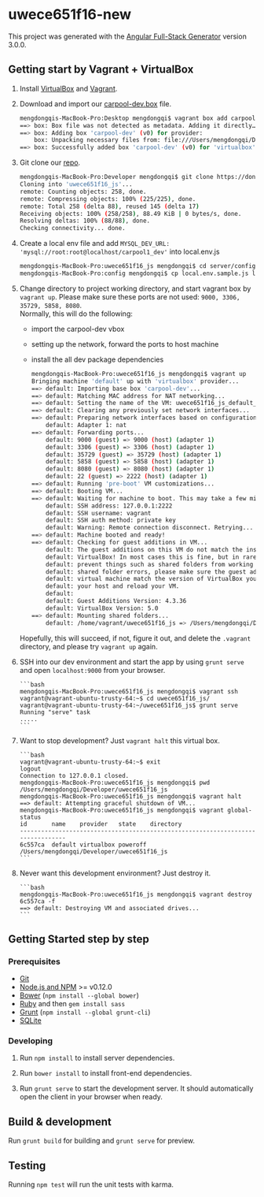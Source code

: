 # uwece651f16-new

This project was generated with the [Angular Full-Stack Generator](https://github.com/DaftMonk/generator-angular-fullstack) version 3.0.0.

## Getting start by Vagrant + VirtualBox
1. Install [VirtualBox](https://www.virtualbox.org) and [Vagrant](https://www.vagrantup.com/).

2. Download and import our [carpool-dev.box]() file. 
   
     ```bash
     mengdongqis-MacBook-Pro:Desktop mengdongqi$ vagrant box add carpool-dev carpool-dev.box -f
     ==> box: Box file was not detected as metadata. Adding it directly…
     ==> box: Adding box 'carpool-dev' (v0) for provider: 
         box: Unpacking necessary files from: file:///Users/mengdongqi/Desktop/carpool-dev.box
     ==> box: Successfully added box 'carpool-dev' (v0) for 'virtualbox'!
     ```

3. Git clone our [repo](https://bitbucket.org/uwece651f16/uwece651f16_js). 
   
     ```bash
     mengdongqis-MacBook-Pro:Developer mengdongqi$ git clone https://dongqi_meng@bitbucket.org/uwece651f16/uwece651f16_js.git 
     Cloning into 'uwece651f16_js'...
     remote: Counting objects: 258, done.
     remote: Compressing objects: 100% (225/225), done.
     remote: Total 258 (delta 88), reused 145 (delta 17)
     Receiving objects: 100% (258/258), 88.49 KiB | 0 bytes/s, done.
     Resolving deltas: 100% (88/88), done.
     Checking connectivity... done.
     ```

4. Create a local env file and add `MYSQL_DEV_URL: 'mysql://root:root@localhost/carpool1_dev'` into local.env.js
   
     ```bash
     mengdongqis-MacBook-Pro:uwece651f16_js mengdongqi$ cd server/config/
     mengdongqis-MacBook-Pro:config mengdongqi$ cp local.env.sample.js local.env.js  
     ```

5. Change directory to project working directory, and start vagrant box by `vagrant up`. Please make sure these ports are not used: `9000, 3306, 35729, 5858, 8080`.          
   Normally, this will do the following:
    - import the carpool-dev vbox
    - setting up the network, forward the ports to host machine  
    - install the all dev package dependencies 

       ```bash
       mengdongqis-MacBook-Pro:uwece651f16_js mengdongqi$ vagrant up 
       Bringing machine 'default' up with 'virtualbox' provider...
       ==> default: Importing base box 'carpool-dev'...
       ==> default: Matching MAC address for NAT networking...
       ==> default: Setting the name of the VM: uwece651f16_js_default_1476210577303_17584
       ==> default: Clearing any previously set network interfaces...
       ==> default: Preparing network interfaces based on configuration...
           default: Adapter 1: nat
       ==> default: Forwarding ports...
           default: 9000 (guest) => 9000 (host) (adapter 1)
           default: 3306 (guest) => 3306 (host) (adapter 1)
           default: 35729 (guest) => 35729 (host) (adapter 1)
           default: 5858 (guest) => 5858 (host) (adapter 1)
           default: 8080 (guest) => 8080 (host) (adapter 1)
           default: 22 (guest) => 2222 (host) (adapter 1)
       ==> default: Running 'pre-boot' VM customizations...
       ==> default: Booting VM...
       ==> default: Waiting for machine to boot. This may take a few minutes...
           default: SSH address: 127.0.0.1:2222
           default: SSH username: vagrant
           default: SSH auth method: private key
           default: Warning: Remote connection disconnect. Retrying...
       ==> default: Machine booted and ready!
       ==> default: Checking for guest additions in VM...
           default: The guest additions on this VM do not match the installed version of
           default: VirtualBox! In most cases this is fine, but in rare cases it can
           default: prevent things such as shared folders from working properly. If you see
           default: shared folder errors, please make sure the guest additions within the
           default: virtual machine match the version of VirtualBox you have installed on
           default: your host and reload your VM.
           default: 
           default: Guest Additions Version: 4.3.36
           default: VirtualBox Version: 5.0
       ==> default: Mounting shared folders...
           default: /home/vagrant/uwece651f16_js => /Users/mengdongqi/Developer/uwece651f16_js
       ```

    Hopefully, this will succeed, if not, figure it out, and delete the `.vagrant` directory, and please try `vagrant up` again.

6. SSH into our dev environment and start the app by using `grunt serve` and open `localhost:9000` from your browser. 

       ```bash
       mengdongqis-MacBook-Pro:uwece651f16_js mengdongqi$ vagrant ssh
       vagrant@vagrant-ubuntu-trusty-64:~$ cd uwece651f16_js/
       vagrant@vagrant-ubuntu-trusty-64:~/uwece651f16_js$ grunt serve
       Running "serve" task
       .....
       ```

7. Want to stop development? Just `vagrant halt` this virtual box. 

       ```bash
       vagrant@vagrant-ubuntu-trusty-64:~$ exit
       logout
       Connection to 127.0.0.1 closed.
       mengdongqis-MacBook-Pro:uwece651f16_js mengdongqi$ pwd
       /Users/mengdongqi/Developer/uwece651f16_js
       mengdongqis-MacBook-Pro:uwece651f16_js mengdongqi$ vagrant halt
       ==> default: Attempting graceful shutdown of VM...
       mengdongqis-MacBook-Pro:uwece651f16_js mengdongqi$ vagrant global-status
       id       name    provider   state    directory                                  
       --------------------------------------------------------------------------------
       6c557ca  default virtualbox poweroff /Users/mengdongqi/Developer/uwece651f16_js 
       ```

8. Never want this development environment? Just destroy it. 

       ```bash
       mengdongqis-MacBook-Pro:uwece651f16_js mengdongqi$ vagrant destroy 6c557ca -f 
       ==> default: Destroying VM and associated drives...
       ```

## Getting Started step by step

### Prerequisites

- [Git](https://git-scm.com/)
- [Node.js and NPM](nodejs.org) >= v0.12.0
- [Bower](bower.io) (`npm install --global bower`)
- [Ruby](https://www.ruby-lang.org) and then `gem install sass`
- [Grunt](http://gruntjs.com/) (`npm install --global grunt-cli`)
- [SQLite](https://www.sqlite.org/quickstart.html)

### Developing

1. Run `npm install` to install server dependencies.

2. Run `bower install` to install front-end dependencies.

3. Run `grunt serve` to start the development server. It should automatically open the client in your browser when ready.

## Build & development

Run `grunt build` for building and `grunt serve` for preview.

## Testing

Running `npm test` will run the unit tests with karma.
